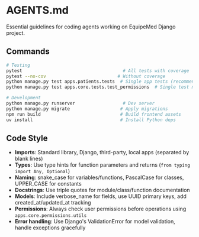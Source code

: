 # AGENTS.md

Essential guidelines for coding agents working on EquipeMed Django project.

## Commands

```bash
# Testing
pytest                                      # All tests with coverage
pytest --no-cov                           # Without coverage  
python manage.py test apps.patients.tests  # Single app tests (recommended for patients/events/dailynotes/sample_content)
python manage.py test apps.core.tests.test_permissions  # Single test module

# Development
python manage.py runserver                  # Dev server
python manage.py migrate                   # Apply migrations
npm run build                              # Build frontend assets
uv install                                 # Install Python deps
```

## Code Style

- **Imports**: Standard library, Django, third-party, local apps (separated by blank lines)
- **Types**: Use type hints for function parameters and returns (`from typing import Any, Optional`)
- **Naming**: snake_case for variables/functions, PascalCase for classes, UPPER_CASE for constants
- **Docstrings**: Use triple quotes for module/class/function documentation
- **Models**: Include verbose_name for fields, use UUID primary keys, add created_at/updated_at tracking
- **Permissions**: Always check user permissions before operations using `apps.core.permissions.utils`
- **Error handling**: Use Django's ValidationError for model validation, handle exceptions gracefully